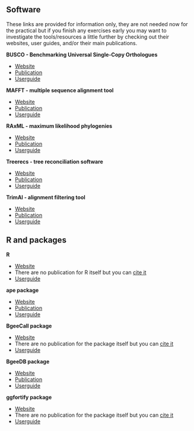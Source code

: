 ## Software

These links are provided for information only, they are not needed now for the practical but if you finish any exercises early you may want to investigate the tools/resources a little further by checking out their websites, user guides, and/or their main publications.

**BUSCO - Benchmarking Universal Single-Copy Orthologues**

* [Website](https://busco.ezlab.org/)
* [Publication](https://academic.oup.com/mbe/article/38/10/4647/6329644)
* [Userguide](https://busco.ezlab.org/busco_userguide.html)

**MAFFT - multiple sequence alignment tool**

* [Website](https://mafft.cbrc.jp/alignment/software/)
* [Publication](http://mbe.oxfordjournals.org/content/30/4/772)
* [Userguide](https://mafft.cbrc.jp/alignment/software/manual/manual.html)

**RAxML - maximum likelihood phylogenies**

* [Website](https://cme.h-its.org/exelixis/web/software/raxml/)
* [Publication](https://academic.oup.com/bioinformatics/article/22/21/2688/251208)
* [Userguide](https://cme.h-its.org/exelixis/resource/download/NewManual.pdf)

**Treerecs - tree reconciliation software**

* [Website](https://project.inria.fr/treerecs/)
* [Publication](https://project.inria.fr/treerecs/publications/)
* [Userguide](https://project.inria.fr/treerecs/treerecs-options/)

**TrimAl - alignment filtering tool**

* [Website](http://trimal.cgenomics.org/trimal)
* [Publication](https://academic.oup.com/bioinformatics/article/25/15/1972/213148)
* [Userguide](http://trimal.cgenomics.org/use_of_the_command_line_trimal_v1.2)

## R and packages

**R**

* [Website](https://www.R-project.org/)
* There are no publication for R itself but you can [cite it](https://cran.r-project.org/doc/FAQ/R-FAQ.html#Citing-R)
* [Userguide](https://cran.r-project.org/manuals.html)

**ape package**

* [Website](https://github.com/emmanuelparadis/ape)
* [Publication](https://academic.oup.com/bioinformatics/article/35/3/526/5055127)
* [Userguide](https://cran.r-project.org/web/packages/ape/ape.pdf)

**BgeeCall package**

* [Website](https://github.com/BgeeDB/BgeeCall)
* There are no publication for the package itself but you can [cite it](https://bioconductor.org/packages/release/bioc/html/BgeeCall.html)
* [Userguide](https://bioconductor.org/packages/release/bioc/vignettes/BgeeCall/inst/doc/bgeecall-manual.html)

**BgeeDB package**

* [Website](https://github.com/BgeeDB/BgeeDB_R)
* [Publication](https://academic.oup.com/nar/article/49/D1/D831/5920517)
* [Userguide](https://bioconductor.org/packages/release/bioc/vignettes/BgeeDB/inst/doc/BgeeDB_Manual.html)

**ggfortify package**

* [Website](https://github.com/sinhrks/ggfortify)
* There are no publication for the package itself but you can [cite it](https://github.com/sinhrks/ggfortify#referencecitation)
* [Userguide](https://cran.r-project.org/web/packages/ggfortify/ggfortify.pdf)

